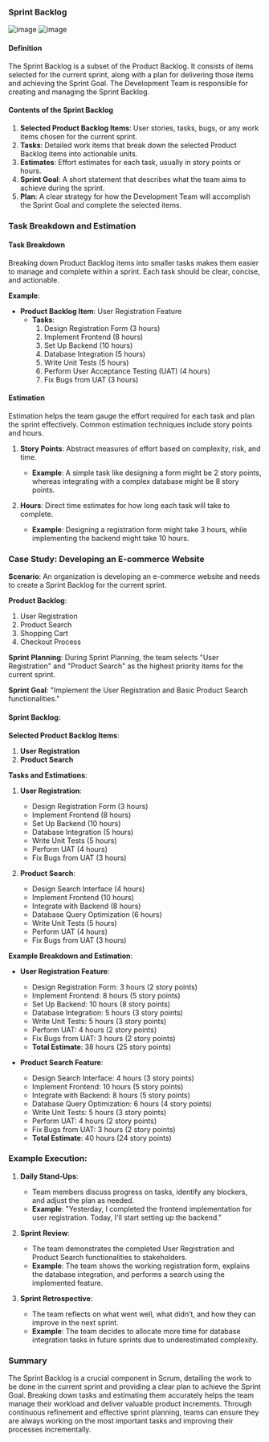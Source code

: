 ### Sprint Backlog
![image](https://github.com/kmitsolution/SDLC/assets/84008107/15d637d8-db89-431b-b5f3-22a963c7840a)
![image](https://github.com/kmitsolution/SDLC/assets/84008107/4a13ed38-50ed-453d-a925-27685e77978a)


#### Definition
The Sprint Backlog is a subset of the Product Backlog. It consists of items selected for the current sprint, along with a plan for delivering those items and achieving the Sprint Goal. The Development Team is responsible for creating and managing the Sprint Backlog.

#### Contents of the Sprint Backlog
1. **Selected Product Backlog Items**: User stories, tasks, bugs, or any work items chosen for the current sprint.
2. **Tasks**: Detailed work items that break down the selected Product Backlog items into actionable units.
3. **Estimates**: Effort estimates for each task, usually in story points or hours.
4. **Sprint Goal**: A short statement that describes what the team aims to achieve during the sprint.
5. **Plan**: A clear strategy for how the Development Team will accomplish the Sprint Goal and complete the selected items.

### Task Breakdown and Estimation

#### Task Breakdown
Breaking down Product Backlog items into smaller tasks makes them easier to manage and complete within a sprint. Each task should be clear, concise, and actionable.

**Example**:
- **Product Backlog Item**: User Registration Feature
  - **Tasks**:
    1. Design Registration Form (3 hours)
    2. Implement Frontend (8 hours)
    3. Set Up Backend (10 hours)
    4. Database Integration (5 hours)
    5. Write Unit Tests (5 hours)
    6. Perform User Acceptance Testing (UAT) (4 hours)
    7. Fix Bugs from UAT (3 hours)

#### Estimation
Estimation helps the team gauge the effort required for each task and plan the sprint effectively. Common estimation techniques include story points and hours.

1. **Story Points**: Abstract measures of effort based on complexity, risk, and time.
   - **Example**: A simple task like designing a form might be 2 story points, whereas integrating with a complex database might be 8 story points.

2. **Hours**: Direct time estimates for how long each task will take to complete.
   - **Example**: Designing a registration form might take 3 hours, while implementing the backend might take 10 hours.

### Case Study: Developing an E-commerce Website

**Scenario**: An organization is developing an e-commerce website and needs to create a Sprint Backlog for the current sprint.

**Product Backlog**:
1. User Registration
2. Product Search
3. Shopping Cart
4. Checkout Process

**Sprint Planning**:
During Sprint Planning, the team selects "User Registration" and "Product Search" as the highest priority items for the current sprint.

**Sprint Goal**:
"Implement the User Registration and Basic Product Search functionalities."

#### Sprint Backlog:
**Selected Product Backlog Items**:
1. **User Registration**
2. **Product Search**

**Tasks and Estimations**:
1. **User Registration**:
   - Design Registration Form (3 hours)
   - Implement Frontend (8 hours)
   - Set Up Backend (10 hours)
   - Database Integration (5 hours)
   - Write Unit Tests (5 hours)
   - Perform UAT (4 hours)
   - Fix Bugs from UAT (3 hours)

2. **Product Search**:
   - Design Search Interface (4 hours)
   - Implement Frontend (10 hours)
   - Integrate with Backend (8 hours)
   - Database Query Optimization (6 hours)
   - Write Unit Tests (5 hours)
   - Perform UAT (4 hours)
   - Fix Bugs from UAT (3 hours)

**Example Breakdown and Estimation**:
- **User Registration Feature**:
  - Design Registration Form: 3 hours (2 story points)
  - Implement Frontend: 8 hours (5 story points)
  - Set Up Backend: 10 hours (8 story points)
  - Database Integration: 5 hours (3 story points)
  - Write Unit Tests: 5 hours (3 story points)
  - Perform UAT: 4 hours (2 story points)
  - Fix Bugs from UAT: 3 hours (2 story points)
  - **Total Estimate**: 38 hours (25 story points)

- **Product Search Feature**:
  - Design Search Interface: 4 hours (3 story points)
  - Implement Frontend: 10 hours (5 story points)
  - Integrate with Backend: 8 hours (5 story points)
  - Database Query Optimization: 6 hours (4 story points)
  - Write Unit Tests: 5 hours (3 story points)
  - Perform UAT: 4 hours (2 story points)
  - Fix Bugs from UAT: 3 hours (2 story points)
  - **Total Estimate**: 40 hours (24 story points)

### Example Execution:
1. **Daily Stand-Ups**:
   - Team members discuss progress on tasks, identify any blockers, and adjust the plan as needed.
   - **Example**: "Yesterday, I completed the frontend implementation for user registration. Today, I'll start setting up the backend."

2. **Sprint Review**:
   - The team demonstrates the completed User Registration and Product Search functionalities to stakeholders.
   - **Example**: The team shows the working registration form, explains the database integration, and performs a search using the implemented feature.

3. **Sprint Retrospective**:
   - The team reflects on what went well, what didn’t, and how they can improve in the next sprint.
   - **Example**: The team decides to allocate more time for database integration tasks in future sprints due to underestimated complexity.

### Summary
The Sprint Backlog is a crucial component in Scrum, detailing the work to be done in the current sprint and providing a clear plan to achieve the Sprint Goal. Breaking down tasks and estimating them accurately helps the team manage their workload and deliver valuable product increments. Through continuous refinement and effective sprint planning, teams can ensure they are always working on the most important tasks and improving their processes incrementally.
